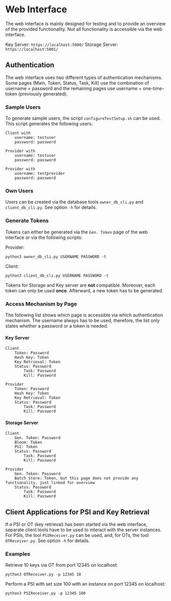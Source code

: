 # Web Interface

The web interface is mainly designed for testing and to provide an overview of the provided functionality.
Not all functionality is accessible via the web interface.

Key Server: `https://localhost:5000/`
Storage Server: `https://localhost:5001/`

## Authentication

The web interface uses two different types of authentication mechanisms.
Some pages (Main, Token, Status, Task, Kill) use the combination of username + password and the remaining pages use username + one-time-token (previously generated).

### Sample Users

To generate sample users, the script `configureTestSetup.sh` can be used.
This script generates the following users:

	Client with
		username: testuser
		password: password

	Provider with
		username: testuser
		password: password

	Provider with
		username: testprovider
		password: password

### Own Users

Users can be created via the database tools `owner_db_cli.py` and `client_db_cli.py`. See option `-h` for details.

### Generate Tokens

Tokens can either be generated via the `Gen. Token` page of the web interface or via the following scripts:

Provider:

	python3 owner_db_cli.py USERNAME PASSWORD -t

Client:

	python3 client_db_cli.py USERNAME PASSWORD -t

Tokens for Storage and Key server are **not** compatible.
Moreover, each token can only be used **once**.
Afterward, a new token has to be generated.

### Access Mechanism by Page

The following list shows which page is accessible via which authentication mechanism. The username always has to be used, therefore, the list only states whether a password or a token is needed.

#### Key Server

	Client
		Token: Password
		Hash Key: Token
		Key Retrieval: Token
		Status: Password
			Task: Password
			Kill: Password

	Provider
		Token: Password
		Hash Key: Token
		Key Retrieval: Token
		Status: Password
			Task: Password
			Kill: Password

#### Storage Server

	Client
		Gen. Token: Password
		Bloom: Token
		PSI: Token
		Status: Password
			Task: Password
			Kill: Password

	Provider
		Gen. Token: Password
		Batch Store: Token, but this page does not provide any functionality, just linked for overview
		Status: Password
			Task: Password
			Kill: Password


## Client Applications for PSI and Key Retrieval

If a PSI or OT (key retrieval) has been started via the web interface, separate client tools have to be used to interact with the server instances.
For PSIs, the tool `PSIReceiver.py` can be used, and, for OTs, the tool `OTReceiver.py`. See option `-h` for details.

### Examples

Retrieve 10 keys via OT from port 12345 on localhost:

	python3 OTReceiver.py -p 12345 10

Perform a PSI with set size 100 with an instance on port 12345 on localhost:

	python3 PSIReceiver.py -p 12345 100